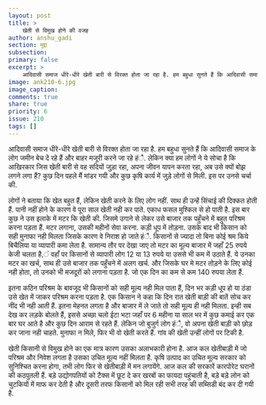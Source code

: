 ```yaml
---
layout: post
title: >
    खेती से विमुख होने की वजह
author: anshu_gadi
section: मुद्दा
subsection:
primary: false
excerpt: >
    आदिवासी समाज धीरे-धीरे खेती बारी से विरक्त होता जा रहा है. हम बहुधा सुनते हैं कि आदिवासी समाज के लोग जमीन बेच दे रहे हैं और बाहर मजूरी करने जा रहे हैं।
image: ank210-6.jpg
image_caption: 
comments: true
share: true
priority: 6
issue: 210
tags: []
---
```


आदिवासी समाज धीरे-धीरे खेती बारी से विरक्त होता जा रहा है. हम बहुधा सुनते हैं कि आदिवासी समाज के लोग जमीन बेच दे रहे हैं और बाहर मजूरी करने जा रहे हंै. लेकिन क्या हम लोगों ने ये सोचा है कि आखिरकार जिस खेती बारी से वह सदियों जुड़ा रहा, अपना जीवन यापन करता रहा, अब उसे क्यों बोझ लगने लगा हैं? कुछ दिन पहले मैं मांडर गयी और कुछ कृषि कार्य में जुड़े लोगों से मिली. इस पर उनसे चर्चा की.

लोगों ने बताया कि खेत बहुत हैं, लेकिन खेती करने के लिए लोग नहीं. साथ ही उन्हें सिंचाई की दिक्कत होती हैं. पानी नहीं होने के कारण वे पूरा साल खेती नही कर पाते. एकाध फसल मुश्किल से हो पाती है. इस बार कुछ ने उस इलाके में मटर कि खेती की. जिसमे उगाने से लेकर उसे बाजार तक पहुँचने में बहुत परिश्रम करना पड़ता हैं. मटर लगाना, उसकी महीनों सेवा करना. कड़ी धूप में तोड़ना. उसके बाद भी किसान को सही मुनाफा नही मिलता जिसके कारण वे निराश हो जाते हंै. किसानों से ज्यादा तो बिना कोई श्रम किये बिचैलिया या व्यापारी कमा लेता है. सामान्य तौर पर देखा जाए तो मटर का मूल्य बाजार में जहाँ 25 रुपये केजी चलता है,ं वहाँ पर किसानों से व्यापारी लोग 12 या 13 रुपये या उससे भी कम में उठाते हैं. ये उनका मटर का खर्च, साथ ही उसे बाजार तक पहुँचने में अलग खर्च. और जिसके घर मे मटर तोड़ने के लिए कोई नही होता, तो उनको भी मजदूरों को लगाना पड़ता है. जो एक दिन का कम से कम 140 रुपया लेता हैं.

इतना कठिन परिश्रम के बावजूद भी किसानों को सही मूल्य नही मिल पाता हैं, दिन भर कड़ी धूप हो या ठंडा उसे खेत में जाकर परिश्रम करना पड़ता है. एक किसान ने कहा कि दिन रात खेती बाड़ी की बातें सोच कर नींद भी नही आती हैं. इतना मेहनत लगता है और बाजार में ले जाते तो सही मूल्य ही नही मिलता. इन्ही सब देख कर लड़के बोलते हैं, इससे अच्छा चलो ईटा भटा जहाँ पर 6 महीना या साल भर में कुछ कमाई कर एक बार घर आते है और कुछ दिन आराम से रहते हैं. लेकिन जो बुजुर्ग लोग हंै, वो अपना खेती बाड़ी को छोड़ कर जाना नही चाहते. मुनाफा न मिले, फिर भी वो खेती करते हैं. गांव की खेती उन्हीं लोगों पर टिकी है.

खेती किसानी से विमुख होने का एक मात्र कारण उसका अलाभकारी होना है. आज कल खेतीबाड़ी में जो परिश्रम और निवेश लगता है उसका उचित मूल्य नहीं मिलता है. कृषि उत्पाद का उचित मूल्य सरकार को सुनिश्चित करना होगा, तभी लोग फिर से खेतीबाड़ी में मन लगायेंगे. आज कल की सरकारें कारपोरेट घरानों की कठपुतली हैं. बड़े उद्योगपतियों को टैक्स में छूट दे कर खरबों का फायदा पहुंचाती है, बड़े बड़े लोन को चुटकियों में माफ कर देती है और दूसरी तरफ किसानों को मिल रही सभी तरह की सब्सिडी बंद कर दी गयी है.
